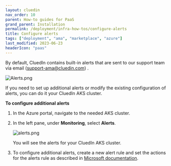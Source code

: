 ```yaml
---
layout: cluedin
nav_order: 10
parent: How-to guides for PaaS
grand_parent: Installation
permalink: /deployment/infra-how-tos/configure-alerts
title: Configure alerts
tags: ["deployment", "ama", "marketplace", "azure"]
last_modified: 2023-06-23
headerIcon: "paas"
---
```


By default, CluedIn contains built-in alerts that are sent to our support team via email (<a href="mailto:support@cluedin.com">support-ama@cluedin.com</a>) .

![Alerts.png](../../assets/images/ama/howtos/configure-alerts-1.png)

If you need to set up additional alerts or modify the existing configuration of alerts, you can do it your CluedIn AKS cluster.

**To configure additional alerts**

1. In the Azure portal, navigate to the needed AKS cluster.

1. In the left pane, under **Monitoring**, select **Alerts**.

    ![alerts.png](../../assets/images/ama/howtos/configure-alerts-2.png)

    You will see the alerts for your CluedIn AKS cluster.
    
1. To configure additional alerts, create a new alert rule and set the actions for the alerts rule as described in [Microsoft documentation](https://learn.microsoft.com/en-us/azure/azure-monitor/alerts/alerts-create-new-alert-rule?tabs=metric).